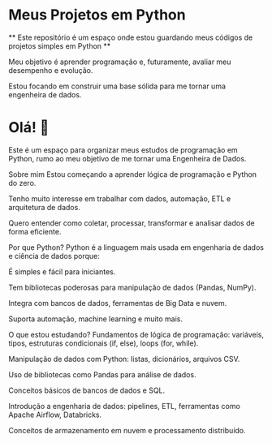 # Meus Projetos em Python
** Este repositório é um espaço onde estou guardando meus códigos de projetos simples em Python **

Meu objetivo é aprender programação e, futuramente, avaliar meu desempenho e evolução.

Estou focando em construir uma base sólida para me tornar uma engenheira de dados.

# Olá! 👋
Este é um espaço para organizar meus estudos de programação em Python, rumo ao meu objetivo de me tornar uma Engenheira de Dados.

Sobre mim
Estou começando a aprender lógica de programação e Python do zero.

Tenho muito interesse em trabalhar com dados, automação, ETL e arquitetura de dados.

Quero entender como coletar, processar, transformar e analisar dados de forma eficiente.

Por que Python?
Python é a linguagem mais usada em engenharia de dados e ciência de dados porque:

É simples e fácil para iniciantes.

Tem bibliotecas poderosas para manipulação de dados (Pandas, NumPy).

Integra com bancos de dados, ferramentas de Big Data e nuvem.

Suporta automação, machine learning e muito mais.

O que estou estudando?
Fundamentos de lógica de programação: variáveis, tipos, estruturas condicionais (if, else), loops (for, while).

Manipulação de dados com Python: listas, dicionários, arquivos CSV.

Uso de bibliotecas como Pandas para análise de dados.

Conceitos básicos de bancos de dados e SQL.

Introdução a engenharia de dados: pipelines, ETL, ferramentas como Apache Airflow, Databricks.

Conceitos de armazenamento em nuvem e processamento distribuído.
